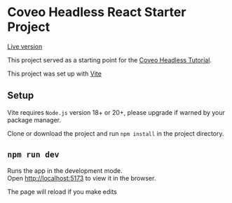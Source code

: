 # Coveo Headless React Starter Project

[Live version](https://leafy-emblem-451720-h9.ue.r.appspot.com/)

This project served as a starting point for the [Coveo Headless Tutorial](https://levelup.coveo.com/learn/courses/headless-tutorial).

This project was set up with [Vite](https://vitejs.dev/guide/#scaffolding-your-first-vite-project)

## Setup

Vite requires `Node.js` version 18+ or 20+, please upgrade if warned by your package manager.

Clone or download the project and run `npm install` in the project directory.

## `npm run dev`

Runs the app in the development mode.\
Open [http://localhost:5173](http://localhost:5173) to view it in the browser.

The page will reload if you make edits

